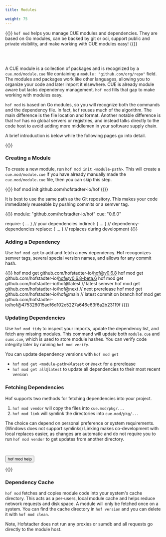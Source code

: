 ```yaml
---
title: Modules

weight: 75
---
```



{{<lead>}}
`hof mod` helps you manage
CUE modules and dependencies.
They are based on Go modules,
can be backed by git or oci,
support public and private visibility,
and make working with CUE modules easy!
{{</lead>}}


<div id="module-cast" class="asciinema"></div>

<br>
<br>


A CUE module is a collection of packages and
is recognized by a `cue.mod/module.cue` file
containing a `module: "github.com/org/repo"` field.
The modules and packages work like other languages,
allowing you to organize your code and later import it elsewhere.
CUE is already module aware but lacks dependency management.
`hof mod` fills that gap to make working with modules easy.

`hof mod` is based on Go modules, so you will recognize
both the commands and the dependency file.
In fact, `hof` reuses much of the algorithm.
The main difference is the file location and format.
Another notable difference is that `hof` has no
global servers or registries, and instead talks
directly to the code host to avoid adding more
middlemen in your software supply chain.

A brief introduction is below while
the following pages go into detail.

{{<childpages>}}


### Creating a Module

To create a new module, run `hof mod init <module-path>`.
This will create a `cue.mod/module.cue`
If you have already manually made the
`cue.mod/module.cue` file, then you can skip this step.

{{<codeInner>}}
hof mod init github.com/hofstadter-io/hof
{{</codeInner>}}

It is best to use the same path as the Git repository.
This makes your code immediately reuseable by pushing commits or a semver tag.

{{<codeInner>}}
module: "github.com/hofstadter-io/hof"
cue: "0.6.0"

require:  { ... } // your dependencies
indirect: { ... } // dependency-dependencies
replace:  { ... } // replaces during development
{{</codeInner>}}


### Adding a Dependency

Use `hof mod get` to add and fetch a new dependency.
Hof recogonizes semver tags,
several special version names,
and allows for any commit hash.

{{<codeInner>}}
hof mod get github.com/hofstadter-io/hof@v0.6.8
hof mod get github.com/hofstadter-io/hof@v0.6.8-beta.6
hof mod get github.com/hofstadter-io/hof@latest   // latest semver
hof mod get github.com/hofstadter-io/hof@next     // next prerelease
hof mod get github.com/hofstadter-io/hof@main     // latest commit on branch
hof mod get github.com/hofstadter-io/hof@475328015adf6d102e5227a646e63f6a2b23119f
{{</codeInner>}}

### Updating Dependencies

Use `hof mod tidy` to inspect your imports,
update the dependency list, and fetch any missing modules.
This command will update both `module.cue` and `sums.cue`,
which is used to store module hashes.
You can verify code integrity later by running `hof mod verify`.

You can update dependency versions with `hof mod get`

- `hof mod get <module-path>@latest` or `@next` for a prerelease
- `hof mod get all@latest` to update all dependencies to their most recent version


### Fetching Dependencies


Hof supports two methods for fetching dependencies into your project.

1. `hof mod vendor` will copy the files into `cue.mod/pkg/...`
2. `hof mod link` will symlink the directories into `cue.mod/pkg/...`

The choice can depend on personal preference or system requirements.
(Windows does not support symlinks)
Linking makes co-development with local replaces easier,
as changes are automatic and 
do not require you to run `hof mod vendor` to get updates
from another directory.

<br>

<p><button class="btn btn-primary" type="button" data-bs-toggle="collapse" data-bs-target="#collapseExample" aria-expanded="false" aria-controls="collapseExample">
	hof mod help
</button></p>
<div class="collapse" id="collapseExample">
{{<codePane file="code/cmd-help/mod" lang="txt" title="$ hof mod help">}}
</div>


### Dependency Cache

`hof mod` fetches and copies module code into your system's cache directory.
This acts as a per-users, local module cache and helps reduce network requests and disk space.
A module will only be fetched once on a system.
You can find the cache directory in `hof version` and
you can delete it with `hof mod clean`.

Note, Hofstadter does not run any proxies or sumdb and all requests go directly to the module host.

